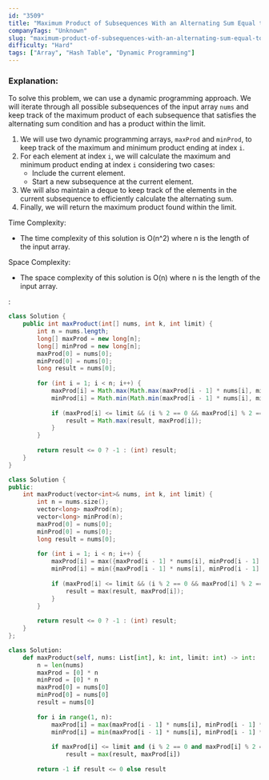 ```yaml
---
id: "3509"
title: "Maximum Product of Subsequences With an Alternating Sum Equal to K"
companyTags: "Unknown"
slug: "maximum-product-of-subsequences-with-an-alternating-sum-equal-to-k"
difficulty: "Hard"
tags: ["Array", "Hash Table", "Dynamic Programming"]
---
```


### Explanation:
To solve this problem, we can use a dynamic programming approach. We will iterate through all possible subsequences of the input array `nums` and keep track of the maximum product of each subsequence that satisfies the alternating sum condition and has a product within the limit.

1. We will use two dynamic programming arrays, `maxProd` and `minProd`, to keep track of the maximum and minimum product ending at index `i`.
2. For each element at index `i`, we will calculate the maximum and minimum product ending at index `i` considering two cases:
   - Include the current element.
   - Start a new subsequence at the current element.
3. We will also maintain a deque to keep track of the elements in the current subsequence to efficiently calculate the alternating sum.
4. Finally, we will return the maximum product found within the limit.

Time Complexity:
- The time complexity of this solution is O(n^2) where n is the length of the input array.

Space Complexity:
- The space complexity of this solution is O(n) where n is the length of the input array.

:

```java
class Solution {
    public int maxProduct(int[] nums, int k, int limit) {
        int n = nums.length;
        long[] maxProd = new long[n];
        long[] minProd = new long[n];
        maxProd[0] = nums[0];
        minProd[0] = nums[0];
        long result = nums[0];
        
        for (int i = 1; i < n; i++) {
            maxProd[i] = Math.max(Math.max(maxProd[i - 1] * nums[i], minProd[i - 1] * nums[i]), nums[i]);
            minProd[i] = Math.min(Math.min(maxProd[i - 1] * nums[i], minProd[i - 1] * nums[i]), nums[i]);
            
            if (maxProd[i] <= limit && (i % 2 == 0 && maxProd[i] % 2 == k || i % 2 != 0 && maxProd[i] % 2 != k)) {
                result = Math.max(result, maxProd[i]);
            }
        }
        
        return result <= 0 ? -1 : (int) result;
    }
}
```

```cpp
class Solution {
public:
    int maxProduct(vector<int>& nums, int k, int limit) {
        int n = nums.size();
        vector<long> maxProd(n);
        vector<long> minProd(n);
        maxProd[0] = nums[0];
        minProd[0] = nums[0];
        long result = nums[0];
        
        for (int i = 1; i < n; i++) {
            maxProd[i] = max({maxProd[i - 1] * nums[i], minProd[i - 1] * nums[i], (long)nums[i]});
            minProd[i] = min({maxProd[i - 1] * nums[i], minProd[i - 1] * nums[i], (long)nums[i]});
            
            if (maxProd[i] <= limit && (i % 2 == 0 && maxProd[i] % 2 == k || i % 2 != 0 && maxProd[i] % 2 != k)) {
                result = max(result, maxProd[i]);
            }
        }
        
        return result <= 0 ? -1 : (int) result;
    }
};
```

```python
class Solution:
    def maxProduct(self, nums: List[int], k: int, limit: int) -> int:
        n = len(nums)
        maxProd = [0] * n
        minProd = [0] * n
        maxProd[0] = nums[0]
        minProd[0] = nums[0]
        result = nums[0]
        
        for i in range(1, n):
            maxProd[i] = max(maxProd[i - 1] * nums[i], minProd[i - 1] * nums[i], nums[i])
            minProd[i] = min(maxProd[i - 1] * nums[i], minProd[i - 1] * nums[i], nums[i])
            
            if maxProd[i] <= limit and (i % 2 == 0 and maxProd[i] % 2 == k or i % 2 != 0 and maxProd[i] % 2 != k):
                result = max(result, maxProd[i])
        
        return -1 if result <= 0 else result
```
